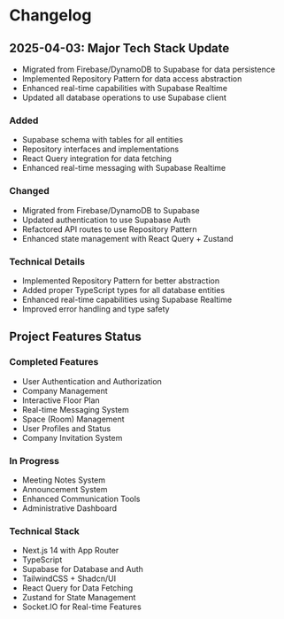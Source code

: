 # Changelog

## 2025-04-03: Major Tech Stack Update
- Migrated from Firebase/DynamoDB to Supabase for data persistence
- Implemented Repository Pattern for data access abstraction
- Enhanced real-time capabilities with Supabase Realtime
- Updated all database operations to use Supabase client

### Added
- Supabase schema with tables for all entities
- Repository interfaces and implementations
- React Query integration for data fetching
- Enhanced real-time messaging with Supabase Realtime

### Changed
- Migrated from Firebase/DynamoDB to Supabase
- Updated authentication to use Supabase Auth
- Refactored API routes to use Repository Pattern
- Enhanced state management with React Query + Zustand

### Technical Details
- Implemented Repository Pattern for better abstraction
- Added proper TypeScript types for all database entities
- Enhanced real-time capabilities using Supabase Realtime
- Improved error handling and type safety

## Project Features Status

### Completed Features
- User Authentication and Authorization
- Company Management
- Interactive Floor Plan
- Real-time Messaging System
- Space (Room) Management
- User Profiles and Status
- Company Invitation System

### In Progress
- Meeting Notes System
- Announcement System
- Enhanced Communication Tools
- Administrative Dashboard

### Technical Stack
- Next.js 14 with App Router
- TypeScript
- Supabase for Database and Auth
- TailwindCSS + Shadcn/UI
- React Query for Data Fetching
- Zustand for State Management
- Socket.IO for Real-time Features